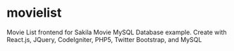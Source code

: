 # movielist
Movie List frontend for Sakila Movie MySQL Database example. Create with React.js, JQuery, CodeIgniter, PHP5, Twitter Bootstrap, and MySQL
